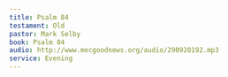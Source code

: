 ```yaml
---
title: Psalm 84
testament: Old
pastor: Mark Selby
book: Psalm 84
audio: http://www.mecgoodnews.org/audio/290920192.mp3
service: Evening
---
```

